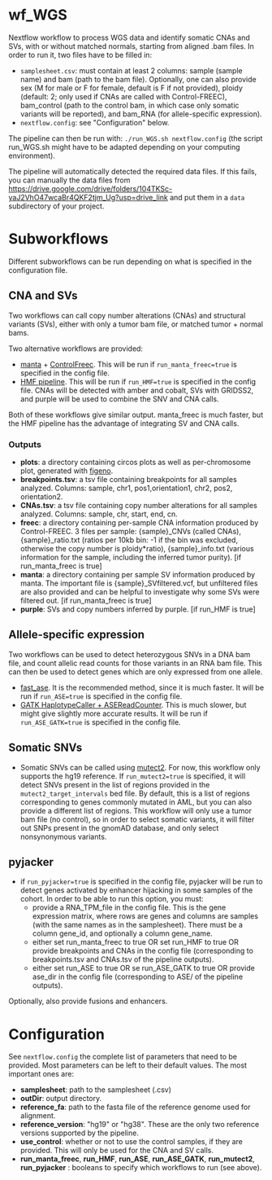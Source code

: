 # wf_WGS
Nextflow workflow to process WGS data and identify somatic CNAs and SVs, with or without matched normals, starting from aligned .bam files. In order to run it, two files have to be filled in:
- `samplesheet.csv`: must contain at least 2 columns: sample (sample name) and bam (path to the bam file). Optionally, one can also provide sex (M for male or F for female, default is F if not provided), ploidy (default: 2; only used if CNAs are called with Control-FREEC), bam_control (path to the control bam, in which case only somatic variants will be reported), and bam_RNA (for allele-specific expression).
- `nextflow.config`: see "Configuration" below.

The pipeline can then be run with: `./run_WGS.sh nextflow.config` (the script run_WGS.sh might have to be adapted depending on your computing environment).

The pipeline will automatically detected the required data files. If this fails, you can manually the data files from https://drive.google.com/drive/folders/104TKSc-yaJ2VhO47wcaBr4QKF2tjm_Ug?usp=drive_link and put them in a `data` subdirectory of your project.

# Subworkflows
Different subworkflows can be run depending on what is specified in the configuration file.

## CNA and SVs
Two workflows can call copy number alterations (CNAs) and structural variants (SVs), either with only a tumor bam file, or matched tumor + normal bams.

Two alternative workflows are provided:
- [manta](https://github.com/Illumina/manta) + [ControlFreec](https://boevalab.inf.ethz.ch/FREEC/). This will be run if `run_manta_freec=true` is specified in the config file.
- [HMF pipeline](https://github.com/hartwigmedical/hmftools). This will be run if `run_HMF=true` is specified in the config file. CNAs will be detected with amber and cobalt, SVs with GRIDSS2, and purple will be used to combine the SNV and CNA calls.

Both of these workflows give similar output. manta_freec is much faster, but the HMF pipeline has the advantage of integrating SV and CNA calls. 

### Outputs
- **plots**: a directory containing circos plots as well as per-chromosome plot, generated with [figeno](https://github.com/CompEpigen/figeno).
- **breakpoints.tsv**: a tsv file containing breakpoints for all samples analyzed. Columns: sample, chr1, pos1,orientation1, chr2, pos2, orientation2.
- **CNAs.tsv**: a tsv file containing copy number alterations for all samples analyzed. Columns: sample, chr, start, end, cn.
- **freec**: a directory containing per-sample CNA information produced by Control-FREEC. 3 files per sample: {sample}_CNVs (called CNAs), {sample}_ratio.txt (ratios per 10kb bin: -1 if the bin was excluded, otherwise the copy number is ploidy*ratio), {sample}_info.txt (various information for the sample, including the inferred tumor purity). [if run_manta_freec is true]
- **manta**: a directory containing per sample SV information produced by manta. The important file is {sample}_SVfiltered.vcf, but unfiltered files are also provided and can be helpful to investigate why some SVs were filtered out. [if run_manta_freec is true]
- **purple**: SVs and copy numbers inferred by purple. [if run_HMF is true]
  
## Allele-specific expression
Two workflows can be used to detect heterozygous SNVs in a DNA bam file, and count allelic read counts for those variants in an RNA bam file. This can then be used to detect genes which are only expressed from one allele.
- [fast_ase](https://github.com/e-sollier/fast_ase). It is the recommended method, since it is much faster. It will be run if `run_ASE=true` is specified in the config file.
- [GATK HaplotypeCaller + ASEReadCounter](https://gatk.broadinstitute.org/hc/en-us/articles/360037428291-ASEReadCounter). This is much slower, but might give slightly more accurate results. It will be run if `run_ASE_GATK=true` is specified in the config file.

## Somatic SNVs
- Somatic SNVs can be called using [mutect2](https://gatk.broadinstitute.org/hc/en-us/articles/360037593851-Mutect2). For now, this workflow only supports the hg19 reference. If `run_mutect2=true` is specified, it will detect SNVs present in the list of regions provided in the `mutect2_target_intervals` bed file. By default, this is a list of regions corresponding to genes commonly mutated in AML, but you can also provide a different list of regions. This workflow will only use a tumor bam file (no control), so in order to select somatic variants, it will filter out SNPs present in the gnomAD database, and only select nonsynonymous variants.

## pyjacker
- if `run_pyjacker=true` is specified in the config file, pyjacker will be run to detect genes activated by enhancer hijacking in some samples of the cohort. In order to be able to run this option, you must:
  - provide a RNA_TPM_file in the config file. This is the gene expression matrix, where rows are genes and columns are samples (with the same names as in the samplesheet). There must be a column gene_id, and optionally a column gene_name.
  - either set run_manta_freec to true OR set run_HMF to true OR provide breakpoints and CNAs in the config file (corresponding to breakpoints.tsv and CNAs.tsv of the pipeline outputs).
  - either set run_ASE to true OR se run_ASE_GATK to true OR provide ase_dir in the config file (corresponding to ASE/ of the pipeline outputs).
  
Optionally, also provide fusions and enhancers.

# Configuration

See `nextflow.config` the complete list of parameters that need to be provided.
Most parameters can be left to their default values. The most important ones are:
- **samplesheet**: path to the samplesheet (.csv)
- **outDir**: output directory.
- **reference_fa**: path to the fasta file of the reference genome used for alignment.
- **reference_version**: "hg19" or "hg38". These are the only two reference versions supported by the pipeline.
- **use_control**: whether or not to use the control samples, if they are provided. This will only be used for the CNA and SV calls.
- **run_manta_freec**, **run_HMF**, **run_ASE**, **run_ASE_GATK**, **run_mutect2**, **run_pyjacker** : booleans to specify which workflows to run (see above).





